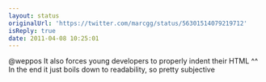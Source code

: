 ```yaml
---
layout: status
originalUrl: 'https://twitter.com/marcgg/status/56301514079219712'
isReply: true
date: 2011-04-08 10:25:01
---
```


@weppos It also forces young developers to properly indent their HTML ^^ In the end it just boils down to readability, so pretty subjective
